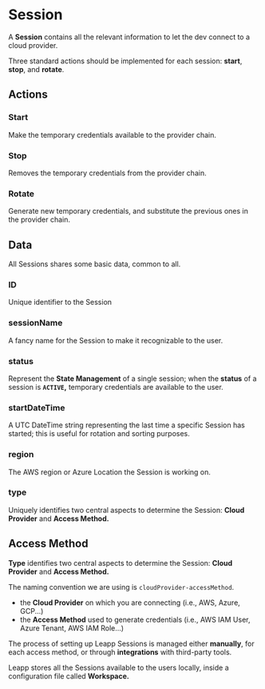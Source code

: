 # Session

A **Session** contains all the relevant information to let the dev connect to a cloud provider.

Three standard actions should be implemented for each session: **start**, **stop**, and **rotate**.

## Actions

### Start
Make the temporary credentials available to the provider chain.

### Stop
Removes the temporary credentials from the provider chain.

### Rotate
Generate new temporary credentials, and substitute the previous ones in the provider chain.

## Data
All Sessions shares some basic data, common to all.

### ID
Unique identifier to the Session

### sessionName
A fancy name for the Session to make it recognizable to the user.

### status
Represent the **State Management** of a single session; when the **status** of a session is **`ACTIVE`,** temporary credentials are available to the user.

### startDateTime
A UTC DateTime string representing the last time a specific Session has started; this is useful for rotation and sorting purposes.

### region
The AWS region or Azure Location the Session is working on.

### type
Uniquely identifies two central aspects to determine the Session: **Cloud Provider** and **Access Method.**

## Access Method

**Type** identifies two central aspects to determine the Session: **Cloud Provider** and **Access Method.**

The naming convention we are using is `cloudProvider-accessMethod`.

- the **Cloud Provider** on which you are connecting (i.e., AWS, Azure, GCP...)
- the **Access Method** used to generate credentials (i.e., AWS IAM User, Azure Tenant, AWS IAM Role...)

The process of setting up Leapp Sessions is managed either **manually**, for each access method, or through **integrations** with third-party tools.

Leapp stores all the Sessions available to the users locally, inside a configuration file called **Workspace.**
